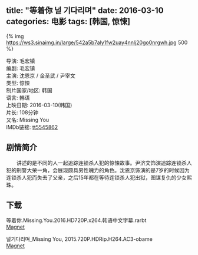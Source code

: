 title: "等着你 널 기다리며"
date: 2016-03-10
categories: 电影
tags: [韩国, 惊悚]
---
{% img https://ws3.sinaimg.in/large/542a5b7aly1fw2uay4nnlj20go0nrgwh.jpg 500 %}

导演: 毛宏镇  
编剧: 毛宏镇  
主演: 沈恩京 / 金圣武 / 尹宰文  
类型: 惊悚  
制片国家/地区: 韩国  
语言: 韩语  
上映日期: 2016-03-10(韩国)  
片长: 108分钟  
又名: Missing You  
IMDb链接: [tt5545862](http://www.imdb.com/title/tt5545862)

## 剧情简介
　　讲述的是不同的人一起追踪连锁杀人犯的惊悚故事。尹济文饰演追踪连锁杀人犯的刑警大荣一角，会展现颇具男性魄力的角色。沈恩京饰演的是7岁的时候因为连锁杀人犯而失去了父亲，之后15年都在等待连锁杀人犯出狱，图谋复仇的少女熙珠。

## 下载
等着你.Missing.You.2016.HD720P.x264.韩语中文字幕.rarbt  
[Magnet](magnet:?xt=urn:btih:9A128126FB9A012651960953FD9EB4AE34945A91)

널기다리며_Missing You, 2015.720P.HDRip.H264.AC3-obame  
[Magnet](magnet:?xt=urn:btih:1297D7D39DC4486A7F98447A1D8DB7F7DC4DF3DB)
